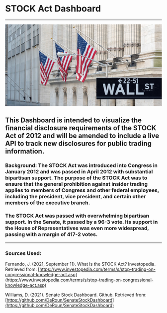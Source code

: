 # STOCK Act Dashboard
----------------------------------------------------------------------------------------
![B](Images/wallst.jpg)
## This Dashboard is intended to visualize the financial disclosure requirements of the STOCK Act of 2012 and will be amended to include a live API to track new disclosures for public trading information.

### Background: The STOCK Act was introduced into Congress in January 2012 and was passed in April 2012 with substantial bipartisan support. The purpose of the STOCK Act was to ensure that the general prohibition against insider trading applies to members of Congress and other federal employees, including the president, vice president, and certain other members of the executive branch.

### The STOCK Act was passed with overwhelming bipartisan support. In the Senate, it passed by a 96-3 vote. Its support in the House of Representatives was even more widespread, passing with a margin of 417-2 votes.
-----------------------------------------------------------------------------------------



### Sources Used:

Fernando, J. (2021, September 11). What Is the STOCK Act? Investopedia. Retrieved from: [https://www.investopedia.com/terms/s/stop-trading-on-congressional-knowledge-act.asp](https://www.investopedia.com/terms/s/stop-trading-on-congressional-knowledge-act.asp)

Williams, D. (2021). Senate Stock Dashboard. Github. Retrieved from: [https://github.com/DeRoun/SenateStockDashboard](https://github.com/DeRoun/SenateStockDashboard)
